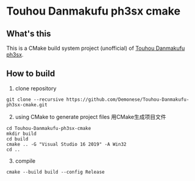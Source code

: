 # Touhou Danmakufu ph3sx cmake

## What's this

This is a CMake build system project (unofficial) of [Touhou Danmakufu ph3sx](https://github.com/Natashi/Touhou-Danmakufu-ph3sx-2).

## How to build

1. clone repository
```batch
git clone --recursive https://github.com/Demonese/Touhou-Danmakufu-ph3sx-cmake.git
```
2. using CMake to generate project files 用CMake生成项目文件
```batch
cd Touhou-Danmakufu-ph3sx-cmake
mkdir build
cd build
cmake .. -G "Visual Studio 16 2019" -A Win32
cd ..
```
3. compile
```batch
cmake --build build --config Release
```
